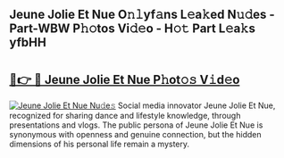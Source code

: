 ## Jeune Jolie Et Nue O𝚗𝚕yf𝚊ns L𝚎a𝚔ed N𝚞𝚍es - Part-WBW P𝚑𝚘tos Vi𝚍𝚎o - H𝚘𝚝 Part L𝚎a𝚔s yfbHH

# <h2><a href="http://kfbzjq.oniu.top/?m=Jeune+Jolie+Et+Nue">🔗👉 🔴 Jeune Jolie Et Nue P𝚑ot𝚘𝚜 V𝚒d𝚎o</a></h2>

[![Jeune Jolie Et Nue Nu𝚍e𝚜](https://i.imgur.com/0qMVB7G.gif)](http://kfbzjq.oniu.top/?m=Jeune+Jolie+Et+Nue)
Social media innovator Jeune Jolie Et Nue, recognized for sharing dance and lifestyle knowledge, through presentations and vlogs. The public persona of Jeune Jolie Et Nue is synonymous with openness and genuine connection, but the hidden dimensions of his personal life remain a mystery.  
